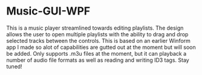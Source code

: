 # Music-GUI-WPF

This is a music player streamlined towards editing playlists. 
The design allows the user to open multiple playlists with the ability to drag and drop selected tracks between the controls.
This is based on an earlier Winform app I made so alot of capabilities are gutted out at the moment but will soon be added.
Only supports .m3u files at the moment, but it can playback a number of audio file formats as well as reading and writing ID3 tags.
Stay tuned!
